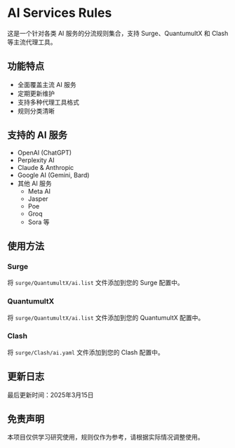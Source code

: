 # AI Services Rules

这是一个针对各类 AI 服务的分流规则集合，支持 Surge、QuantumultX 和 Clash 等主流代理工具。

## 功能特点

- 全面覆盖主流 AI 服务
- 定期更新维护
- 支持多种代理工具格式
- 规则分类清晰

## 支持的 AI 服务

- OpenAI (ChatGPT)
- Perplexity AI
- Claude & Anthropic
- Google AI (Gemini, Bard)
- 其他 AI 服务
  - Meta AI
  - Jasper
  - Poe
  - Groq
  - Sora
  等

## 使用方法

### Surge
将 `surge/QuantumultX/ai.list` 文件添加到您的 Surge 配置中。

### QuantumultX
将 `surge/QuantumultX/ai.list` 文件添加到您的 QuantumultX 配置中。

### Clash
将 `surge/Clash/ai.yaml` 文件添加到您的 Clash 配置中。

## 更新日志

最后更新时间：2025年3月15日

## 免责声明

本项目仅供学习研究使用，规则仅作为参考，请根据实际情况调整使用。